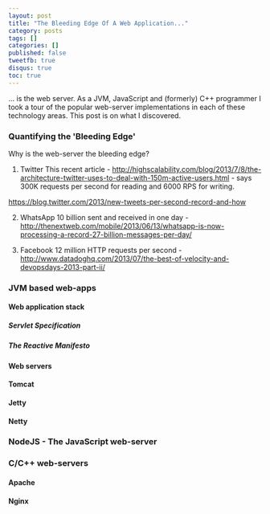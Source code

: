 ```yaml
---
layout: post
title: "The Bleeding Edge Of A Web Application..."
category: posts
tags: []
categories: []
published: false
tweetfb: true
disqus: true
toc: true
---
```


... is the web server. As a JVM, JavaScript and (formerly) C++ programmer I took a tour of the popular web-server implementations in each of these technology areas. This post is on what I discovered.

### Quantifying the 'Bleeding Edge'
Why is the web-server the bleeding edge?

1. Twitter
This recent article - http://highscalability.com/blog/2013/7/8/the-architecture-twitter-uses-to-deal-with-150m-active-users.html -
says 300K requests per second for reading and 6000 RPS for writing.

https://blog.twitter.com/2013/new-tweets-per-second-record-and-how

2. WhatsApp
10 billion sent and received in one day - http://thenextweb.com/mobile/2013/06/13/whatsapp-is-now-processing-a-record-27-billion-messages-per-day/

3. Facebook
12 million HTTP requests per second - http://www.datadoghq.com/2013/07/the-best-of-velocity-and-devopsdays-2013-part-ii/

### JVM based web-apps
#### Web application stack
##### Servlet Specification
##### The Reactive Manifesto
#### Web servers
#### Tomcat
#### Jetty
#### Netty

### NodeJS - The JavaScript web-server

### C/C++ web-servers
#### Apache
#### Nginx






